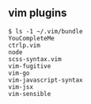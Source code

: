 ## vim plugins
```
$ ls -1 ~/.vim/bundle
YouCompleteMe
ctrlp.vim
node
scss-syntax.vim
vim-fugitive
vim-go
vim-javascript-syntax
vim-jsx
vim-sensible
```
